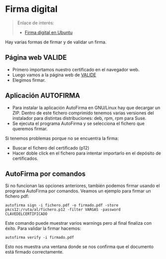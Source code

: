 
# Firma digital

> Enlace de interés:
> * [Firma digital en Ubuntu](https://www.atareao.es/como/firma-digital-en-ubuntu/)

Hay varias formas de firmar y de validar un firma.

## Página web VALIDE

* Primero importamos nuestro certificado en el navegador web.
* Luego vamos a la página web de [VALIDE](https://valide.redsara.es/valide/validarFirma/ejecutar.html)
* Elegimos firmar.

## Aplicación AUTOFIRMA

* Para instalar la aplicación AutoFirma en GNU/Linux hay que decargar un ZIP. Dentro
de este fichero comprimido tenemos varias versiones del instalador para distintas
distribuciones: deb, rpm, rpm para Suse.
* Se ejecuta el programa AutoFirma y se selecciona el fichero que queremos firmar.

Si tenemos problemas porque no se encuentra la firma:
* Buscar el fichero del certificado (p12)
* Hacer doble click en el fichero para intentar importarlo en el depósito de certificados.

## AutoFirma por comandos

Si no funcionan las opciones anteriores, también podemos firmar usando el programa
AutoFirma por comandos. Veamos un ejemplo para firmar un fichero pdf:

```
autofirma sign -i fichero.pdf -o firmado.pdf -store pkcs12:/ruta/al/fichero.p12 -filter VARGAS -password CLAVEDELCERTIFICADO
```

Este comando puede muestrar varios warnings pero al final finaliza con éxito.
Para validar la firmar hacemos:

```
autofirma verify -i firmado.pdf
```

Esto nos muestra una ventana donde se nos confirma que el documento está firmado correctamente.
